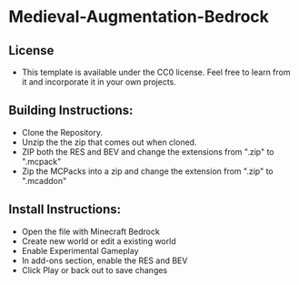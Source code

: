 # Medieval-Augmentation-Bedrock

## License
- This template is available under the CC0 license. Feel free to learn from it and incorporate it in your own projects.

## Building Instructions:
- Clone the Repository.
- Unzip the the zip that comes out when cloned.
- ZIP both the RES and BEV and change the extensions from ".zip" to ".mcpack"
- Zip the MCPacks into a zip and change the extension from ".zip" to ".mcaddon"

## Install Instructions:
- Open the file with Minecraft Bedrock
- Create new world or edit a existing world
- Enable Experimental Gameplay
- In add-ons section, enable the RES and BEV
- Click Play or back out to save changes
